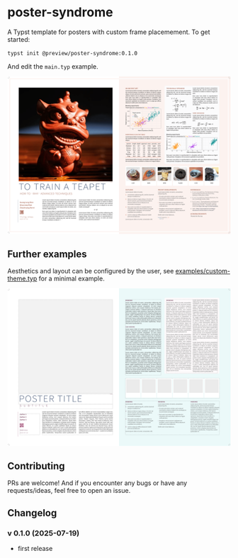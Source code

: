 # poster-syndrome

A Typst template for posters with custom frame placemement. To get started:

```typst
typst init @preview/poster-syndrome:0.1.0
```

And edit the `main.typ` example. 

![Preview of dummy example](thumbnail.png)

## Further examples

Aesthetics and layout can be configured by the user, see [examples/custom-theme.typ](examples/custom-theme.typ) for a minimal example.

![Preview of custom example](examples/custom-theme.png)

## Contributing

PRs are welcome! And if you encounter any bugs or have any requests/ideas, feel free to open an issue.

## Changelog

### v 0.1.0 (2025-07-19)

- first release